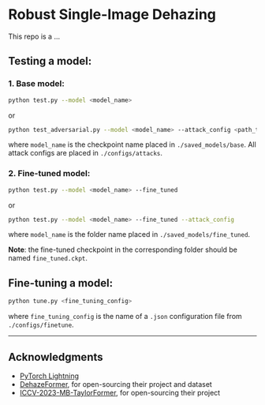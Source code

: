 # Robust Single-Image Dehazing

This repo is a ...

## Testing a model:

### 1. Base model:
```bash
python test.py --model <model_name> 
```

or

```bash
python test_adversarial.py --model <model_name> --attack_config <path_to_attack_config>
```
where `model_name` is the checkpoint name placed in `./saved_models/base`. All attack configs are placed in `./configs/attacks`.


### 2. Fine-tuned model:
```bash
python test.py --model <model_name> --fine_tuned
```

or 

```bash
python test.py --model <model_name> --fine_tuned --attack_config
```
where `model_name` is the folder name placed in `./saved_models/fine_tuned`.

**Note**: the fine-tuned checkpoint in the corresponding folder should be named `fine_tuned.ckpt`.

## Fine-tuning a model:
```bash
python tune.py <fine_tuning_config>
```
where `fine_tuning_config` is the name of a `.json` configuration file from `./configs/finetune`.

---

## Acknowledgments 

- [PyTorch Lightning](https://lightning.ai/docs/pytorch/stable/)
- [DehazeFormer](https://github.com/IDKiro/DehazeFormer?tab=readme-ov-file), for open-sourcing their project and dataset
- [ICCV-2023-MB-TaylorFormer](https://github.com/FVL2020/ICCV-2023-MB-TaylorFormer/tree/main), for open-sourcing their project